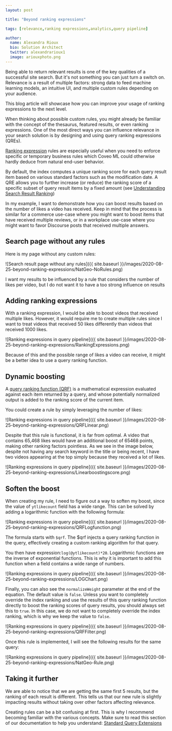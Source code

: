 ```yaml
---
layout: post

title: "Beyond ranking expressions"

tags: [relevance,ranking expressions,analytics,query pipeline]

author:
  name: Alexandra Rioux
  bio: Solution Architect
  twitter: alexandrarioux1
  image: ariouxphoto.png
---
```


Being able to return relevant results is one of the key qualities of a successful site search. But it's not something you can just turn a switch on. Relevance is a result of multiple factors: strong data to feed machine learning models, an intuitive UI, and multiple custom rules depending on your audience.

This blog article will showcase how you can improve your usage of ranking expressions to the next level.

<!-- more -->

When thinking about possible custom rules, you might already be familiar with the concept of the thesaurus, featured results, or even ranking expressions. One of the most direct ways you can influence relevance in your search solution is by designing and using query ranking expressions (QREs).

[Ranking expression](https://docs.coveo.com/en/2777/coveo-solutions/using-query-ranking-expressions) rules are especially useful when you need to enforce specific or temporary business rules which Coveo ML could otherwise hardly deduce from natural end-user behavior. 

By default, the index computes a unique ranking score for each query result item based on various standard factors such as the modification date. A QRE allows you to further increase (or reduce) the ranking score of a specific subset of query result items by a fixed amount (see [Understanding Search Result Ranking](https://docs.coveo.com/en/1624/cloud-v2-administrators/understanding-search-result-ranking))

In my example, I want to demonstrate how you can boost results based on the number of likes a video has received. Keep in mind that the process is similar for a commerce use-case where you might want to boost items that have received multiple reviews, or in a workplace use-case where you might want to favor Discourse posts that received multiple answers.

## Search page without any rules

Here is my page without any custom rules:

![Search result page without any rules]({{ site.baseurl }}/images/2020-08-25-beyond-ranking-expressions/NatGeo-NoRules.png)

I want my results to be influenced by a rule that considers the number of likes per video, but I do not want it to have a too strong influence on results

## Adding ranking expressions

With a ranking expression, I would be able to boost videos that received multiple likes. However, it would require me to create multiple rules since I want to treat videos that received 50 likes differently than videos that received 1000 likes. 

![Ranking expressions in query pipeline]({{ site.baseurl }}/images/2020-08-25-beyond-ranking-expressions/RankingExpressions.png)

Because of this and the possible range of likes a video can receive, it might be a better idea to use a query ranking function.

## Dynamic boosting

A [query ranking function (QRF)](https://docs.coveo.com/en/237/) is a mathematical expression evaluated against each item returned by a query, and whose potentially normalized output is added to the ranking score of the current item.

You could create a rule by simply leveraging the number of likes:

![Ranking expressions in query pipeline]({{ site.baseurl }}/images/2020-08-25-beyond-ranking-expressions/QRFLinear.png)

Despite that this rule is functional, it is far from optimal. A video that contains 65,468 likes would have an additional boost of 65468 points, making other ranking factors pointless. As we see in the image below, despite not having any search keyword in the title or being recent, I have two videos appearing at the top simply because they received a lot of likes. 

![Ranking expressions in query pipeline]({{ site.baseurl }}/images/2020-08-25-beyond-ranking-expressions/Linearboostingscore.png)

## Soften the boost

When creating my rule, I need to figure out a way to soften my boost, since the value of `ytlikecount` field has a wide range. This can be solved by adding a logarithmic function with the following formula:

![Ranking expressions in query pipeline]({{ site.baseurl }}/images/2020-08-25-beyond-ranking-expressions/QRFLogfunction.png)

The formula starts with `$qrf`. The $qrf injects a query ranking function in the query, effectively creating a custom ranking algorithm for that query. 

You then have expression:`log(@ytlikecount)*20`. Logarithmic functions are the inverse of exponential functions. This is why it is important to add this function when a field contains a wide range of numbers.

![Ranking expressions in query pipeline]({{ site.baseurl }}/images/2020-08-25-beyond-ranking-expressions/LOGChart.png)

Finally, you can also see the `normalizeWeight` parameter at the end of the equation. The default value is `false`. Unless you want to completely override the index ranking and use the results of this query ranking function directly to boost the ranking scores of query results, you should always set this to `true`. In this case, we do not want to completely override the index ranking, which is why we keep the value to `false`. 

![Ranking expressions in query pipeline]({{ site.baseurl }}/images/2020-08-25-beyond-ranking-expressions/QRFFilter.png)

Once this rule is implemented, I will see the following results for the same query:

![Ranking expressions in query pipeline]({{ site.baseurl }}/images/2020-08-25-beyond-ranking-expressions/NatGeo-Rule.png)

## Taking it further

We are able to notice that we are getting the same first 5 results, but the ranking of each result is different. This tells us that our new rule is slightly impacting results without taking over other factors affecting relevance. 

Creating rules can be a bit confusing at first. This is why I recommend becoming familiar with the various concepts. Make sure to read this section of our documentation to help you understand: [Standard Query Extensions](https://docs.coveo.com/en/1462/cloud-v2-developers/standard-query-extensions)

